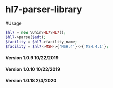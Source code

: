 # hl7-parser-library

#Usage

```php
$hl7 = new \Uhin\HL7\HL7();
$hl7->parse($adt);
$facility = $hl7->facility_name;
$facility = $hl7->MSH->{'MSH.4'}->{'MSH.4.1'};  
```

#### Version 1.0.9 10/22/2019
#### Version 1.0.10 10/22/2019
#### Version 1.0.18 2/4/2020
